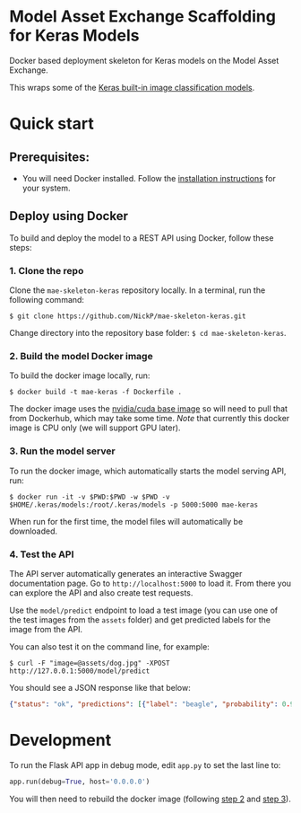 # Model Asset Exchange Scaffolding for Keras Models 

Docker based deployment skeleton for Keras models on the Model Asset Exchange.

This wraps some of the [Keras built-in image classification models](https://keras.io/applications).

# Quick start

## Prerequisites:

* You will need Docker installed. Follow the [installation instructions](https://docs.docker.com/install/) for your system.

## Deploy using Docker

To build and deploy the model to a REST API using Docker, follow these steps:

### 1. Clone the repo

Clone the `mae-skeleton-keras` repository locally. In a terminal, run the following command:

```
$ git clone https://github.com/NickP/mae-skeleton-keras.git
```

Change directory into the repository base folder: `$ cd mae-skeleton-keras`.

### 2. Build the model Docker image

To build the docker image locally, run: 

```
$ docker build -t mae-keras -f Dockerfile .
```

The docker image uses the [nvidia/cuda base image](https://hub.docker.com/r/nvidia/cuda/) so will need to pull that from Dockerhub, which may take some time. _Note_ that currently this docker image is CPU only (we will support GPU later).

### 3. Run the model server

To run the docker image, which automatically starts the model serving API, run:

```
$ docker run -it -v $PWD:$PWD -w $PWD -v $HOME/.keras/models:/root/.keras/models -p 5000:5000 mae-keras
```

When run for the first time, the model files will automatically be downloaded.

### 4. Test the API

The API server automatically generates an interactive Swagger documentation page. Go to `http://localhost:5000` to load it. From there you can explore the API and also create test requests.

Use the `model/predict` endpoint to load a test image (you can use one of the test images from the `assets` folder) and get predicted labels for the image from the API.

You can also test it on the command line, for example:

```
$ curl -F "image=@assets/dog.jpg" -XPOST http://127.0.0.1:5000/model/predict
```

You should see a JSON response like that below:

```json
{"status": "ok", "predictions": [{"label": "beagle", "probability": 0.9201778173446655, "label_id": "n02088364"}, {"label": "Walker_hound", "probability": 0.010086667723953724, "label_id": "n02089867"}, {"label": "English_foxhound", "probability": 0.009787781164050102, "label_id": "n02089973"}, {"label": "bluetick", "probability": 0.006095303222537041, "label_id": "n02088632"}, {"label": "Eskimo_dog", "probability": 0.0025898281019181013, "label_id": "n02109961"}]}
```

# Development

To run the Flask API app in debug mode, edit `app.py` to set the last line to:

```python
app.run(debug=True, host='0.0.0.0')
```

You will then need to rebuild the docker image (following [step 2](#2-build-the-model-docker-image) and [step 3](#3-run-the-model-server)).
